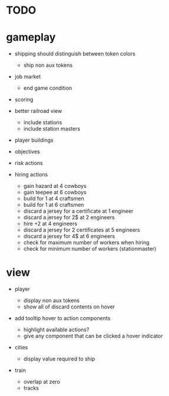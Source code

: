 # TODO

# gameplay

- shipping should distinguish between token colors
  - ship non aux tokens
- job market
  - end game condition
- scoring
  
- better railroad view
  - include stations
  - include station masters

- player buildings
- objectives
- risk actions
- hiring actions
  - gain hazard at 4 cowboys
  - gain teepee at 6 cowboys
  - build for 1 at 4 craftsmen
  - build for 1 at 6 craftsmen
  - discard a jersey for a certificate at 1 engineer
  - discard a jersey for 2\$ at 2 engineers
  - hire +2 at 4 engineers
  - discard a jersey for 2 certificates at 5 engineers
  - discard a jersey for 4\$ at 6 engineers
  - check for maximum number of workers when hiring
  - check for minimum number of workers (stationmaster)

# view

- player

  - display non aux tokens
  - show all of discard contents on hover

- add tooltip hover to action components
  - highlight available actions?
  - give any component that can be clicked a hover indicator
- cities
  - display value required to ship
- train
  - overlap at zero
  - tracks
